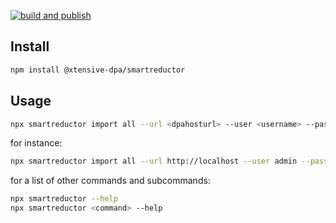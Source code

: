 [![build and publish](https://github.com/x-tensive/SmartReductor/actions/workflows/build%20and%20publish.yml/badge.svg)](https://github.com/x-tensive/SmartReductor/actions/workflows/build%20and%20publish.yml)

## Install

```sh
npm install @xtensive-dpa/smartreductor
```

## Usage

```sh
npx smartreductor import all --url <dpahosturl> --user <username> --password <userpassword>
```

for instance:

```sh
npx smartreductor import all --url http://localhost --user admin --password xxx
```

for a list of other commands and subcommands:

```sh
npx smartreductor --help
npx smartreductor <command> --help
```
